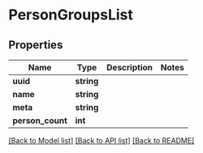 # PersonGroupsList

## Properties
Name | Type | Description | Notes
------------ | ------------- | ------------- | -------------
**uuid** | **string** |  | 
**name** | **string** |  | 
**meta** | **string** |  | 
**person_count** | **int** |  | 

[[Back to Model list]](../../README.md#documentation-for-models) [[Back to API list]](../../README.md#documentation-for-api-endpoints) [[Back to README]](../../README.md)

